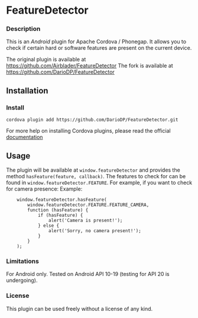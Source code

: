 # FeatureDetector #

### Description ###

This is an *Android* plugin for Apache Cordova / Phonegap. It allows you to check if certain hard or software features are present on the current device. 

The original plugin is available at https://github.com/Airblader/FeatureDetector
The fork is available at https://github.com/DarioDP/FeatureDetector

## Installation

### Install ###

``cordova plugin add https://github.com/DarioDP/FeatureDetector.git ``

For more help on installing Cordova plugins, please read the official [documentation](http://docs.phonegap.com/en/edge/guide_cli_index.md.html#The%20Command-Line%20Interface_add_plugin_features)

## Usage

The plugin will be available at `window.featureDetector` and provides the method `hasFeature(feature, callback)`. The features to check for can be found in `window.featureDetector.FEATURE`. For example, if you want to check for camera presence:
Example:
```
    window.featureDetector.hasFeature(
        window.featureDetector.FEATURE.FEATURE_CAMERA,
        function (hasFeature) {
            if (hasFeature) {
                alert('Camera is present!');
            } else {
                alert('Sorry, no camera present!');
            }
        }
    );
```

### Limitations ###
For Android only. Tested on Android API 10-19 (testing for API 20 is undergoing).


### License ###

This plugin can be used freely without a license of any kind.
